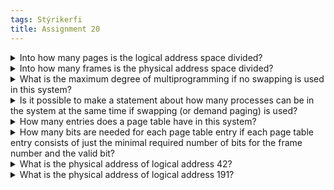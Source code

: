 ```yaml
---
tags: Stýrikerfi
title: Assignment 20
---
```


<details closed>
<summary>Into how many pages is the logical address space divided?</summary>
8-bit logical address = 2⁸ 
Divided into pages of 64 byte size. 
2⁸ / 64 = 4 pages
</details>

<details closed>
<summary>Into how many frames is the physical address space divided?</summary>
10-bit physical address = 2¹⁰
Divided into frames of 64 byte size.
2¹⁰ / 64 = 16 frames
</details>

<details closed>
<summary>What is the maximum degree of multiprogramming if no swapping is used in this system?</summary>
16 frames can be fit into 4 * 4 pages.
The maximum degree of multiprogramming is 4.
</details>

<details closed>
<summary>Is it possible to make a statement about how many processes can be in the system at the same time if swapping (or demand paging) is used?</summary>
The amount of processes that can be in the system is dependent on the storage device used for swapping out processes.
</details>

<details closed>
<summary>How many entries does a page table have in this system?</summary>
The amount of entries is the same as the pages of our logical address space. We have 4 pages so the page table has 4 entries.
</details>

<details closed>
<summary> How many bits are needed for each page table entry if each page table entry consists of
just the minimal required number of bits for the frame number and the valid bit?</summary>
Frame number: 4 bits (2ⁿ = 16)
Valid bit: 1 bit
We need 5 bits all in all.
</details>

<details closed>
<summary>What is the physical address of logical address 42?</summary>
42 is located in page 0 (0...99)
Offset of address within that page is 42
According to the page table, page 0 is mapped to frame 0
With offset 42, the resulting physical address is 42
</details>

<details closed>
<summary>What is the physical address of logical address 191?</summary>
191 is located in page 1 (0...199)
Offset of that address within that page is 91
According to the page table, page 1 is mapped to frame 4
With offset 91, the resulting address is 491
</details>

